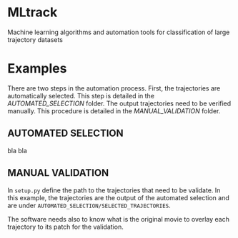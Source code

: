 # MLtrack
Machine learning algorithms and automation tools for classification of large trajectory datasets

# Examples

There are two steps in the automation process. First, the trajectories are automatically selected. This step is detailed in the *AUTOMATED_SELECTION* folder. The output trajectories need to be verified manually. This procedure is detailed in the *MANUAL_VALIDATION* folder.

## AUTOMATED SELECTION

bla bla

## MANUAL VALIDATION

In `setup.py` define the path to the trajectories that need to be validate. In this example, the trajectories are the output of the automated selection and are under `AUTOMATED_SELECTION/SELECTED_TRAJECTORIES`. 

The software needs also to know what is the original movie to overlay each trajectory to its patch for the validation. 


